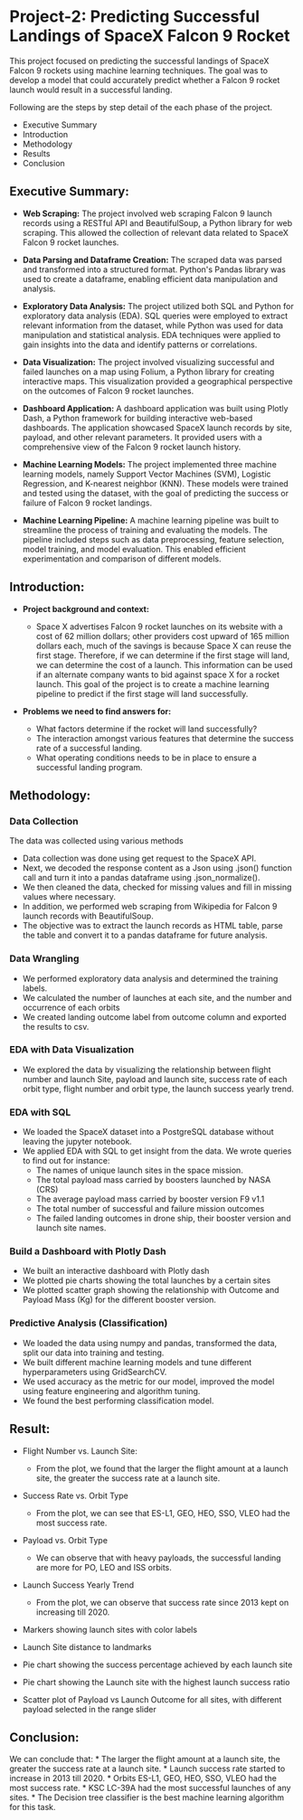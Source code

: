# Project-2: Predicting Successful Landings of SpaceX Falcon 9 Rocket

This project focused on predicting the successful landings of SpaceX Falcon 9 rockets using machine learning techniques. The goal was to develop a model that could accurately predict whether a Falcon 9 rocket launch would result in a successful landing.

Following are the steps by step detail of the each phase of the project.

* Executive Summary
* Introduction
* Methodology
* Results
* Conclusion


## **Executive Summary:**

* **Web Scraping:** The project involved web scraping Falcon 9 launch records using a RESTful API and BeautifulSoup, a Python library for web scraping. This allowed the collection of relevant data related to SpaceX Falcon 9 rocket launches.

* **Data Parsing and Dataframe Creation:** The scraped data was parsed and transformed into a structured format. Python's Pandas library was used to create a dataframe, enabling efficient data manipulation and analysis.

* **Exploratory Data Analysis:** The project utilized both SQL and Python for exploratory data analysis (EDA). SQL queries were employed to extract relevant information from the dataset, while Python was used for data manipulation and statistical analysis. EDA techniques were applied to gain insights into the data and identify patterns or correlations.

* **Data Visualization:** The project involved visualizing successful and failed launches on a map using Folium, a Python library for creating interactive maps. This visualization provided a geographical perspective on the outcomes of Falcon 9 rocket launches.

* **Dashboard Application:** A dashboard application was built using Plotly Dash, a Python framework for building interactive web-based dashboards. The application showcased SpaceX launch records by site, payload, and other relevant parameters. It provided users with a comprehensive view of the Falcon 9 rocket launch history.

* **Machine Learning Models:** The project implemented three machine learning models, namely Support Vector Machines (SVM), Logistic Regression, and K-nearest neighbor (KNN). These models were trained and tested using the dataset, with the goal of predicting the success or failure of Falcon 9 rocket landings.

* **Machine Learning Pipeline:** A machine learning pipeline was built to streamline the process of training and evaluating the models. The pipeline included steps such as data preprocessing, feature selection, model training, and model evaluation. This enabled efficient experimentation and comparison of different models.

## **Introduction:**

* **Project background and context:**
    * Space X advertises Falcon 9 rocket launches on its website with a cost of 62 million dollars; other providers cost upward of 165 million dollars each, much of the savings is because Space X can reuse the first stage. Therefore, if we can determine if the first stage will land, we can determine the cost of a launch. This information can be used if an alternate company wants to bid against space X for a rocket launch. This goal of the project is to create a machine learning pipeline to predict if the first stage will land successfully.

* **Problems we need to find answers for:**
  * What factors determine if the rocket will land successfully?
  * The interaction amongst various features that determine the success rate of a successful landing.
  * What operating conditions needs to be in place to ensure a successful landing program.

## **Methodology:**

### Data Collection

The data was collected using various methods

  * Data collection was done using get request to the SpaceX API.
  * Next, we decoded the response content as a Json using .json() function call and turn it into a pandas dataframe using .json_normalize().
  * We then cleaned the data, checked for missing values and fill in missing values where necessary.
  * In addition, we performed web scraping from Wikipedia for Falcon 9 launch records with BeautifulSoup. 
  * The objective was to extract the launch records as HTML table, parse the table and convert it to a pandas dataframe for future analysis.

### Data Wrangling

  * We performed exploratory data analysis and determined the training labels.
  * We calculated the number of launches at each site, and the number and occurrence of each orbits
  * We created landing outcome label from outcome column and exported the results to csv.

### EDA with Data Visualization

  * We explored the data by visualizing the relationship between flight number and launch Site, payload and launch site, success rate of each orbit type, flight number and orbit type, the launch success yearly trend. 

### EDA with SQL

  * We loaded the SpaceX dataset into a PostgreSQL database without leaving the jupyter notebook.
  * We applied EDA with SQL to get insight from the data. We wrote queries to find out for instance:
      * The names of unique launch sites in the space mission.
      * The total payload mass carried by boosters launched by NASA (CRS)
      * The average payload mass carried by booster version F9 v1.1
      * The total number of successful and failure mission outcomes
      * The failed landing outcomes in drone ship, their booster version and launch site names.
       
### Build a Dashboard with Plotly Dash

  * We built an interactive dashboard with Plotly dash
  * We plotted pie charts showing the total launches by a certain sites
  * We plotted scatter graph showing the relationship with Outcome and Payload Mass (Kg) for the different booster version.

### Predictive Analysis (Classification)

  * We loaded the data using numpy and pandas, transformed the data, split our data into training and testing.
  * We built different machine learning models and tune different hyperparameters using GridSearchCV.
  * We used accuracy as the metric for our model, improved the model using feature engineering and algorithm tuning.
  * We found the best performing classification model.

## **Result:**

* Flight Number vs. Launch Site:
    * From the plot, we found that the larger the flight amount at a launch site, the greater the success rate at a launch site.

* Success Rate vs. Orbit Type
    * From the plot, we can see that ES-L1, GEO, HEO, SSO, VLEO had the most success rate.

* Payload vs. Orbit Type
    * We can observe that with heavy payloads, the successful landing are more for PO, LEO and ISS orbits.

* Launch Success Yearly Trend
    * From the plot, we can observe that success rate since 2013 kept on increasing till 2020.
    
* Markers showing launch sites with color labels

* Launch Site distance to landmarks

* Pie chart showing the success percentage achieved by each launch site

* Pie chart showing the Launch site with the highest launch success ratio

* Scatter plot of Payload vs Launch Outcome for all sites, with different payload selected in the range slider


## **Conclusion:**

We can conclude that:
    * The larger the flight amount at a launch site, the greater the success rate at a launch site.
    * Launch success rate started to increase in 2013 till 2020.
    * Orbits ES-L1, GEO, HEO, SSO, VLEO had the most success rate.
    * KSC LC-39A had the most successful launches of any sites.
    * The Decision tree classifier is the best machine learning algorithm for this task.






